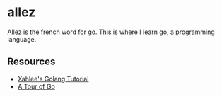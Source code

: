 # allez
Allez is the french word for go. This is where I learn go, a programming language.

## Resources
- [Xahlee's Golang Tutorial](xah)
- [A Tour of Go](tour)

[xah]: http://xahlee.info/golang/golang_index.html
[tour]: https://tour.golang.org/list
